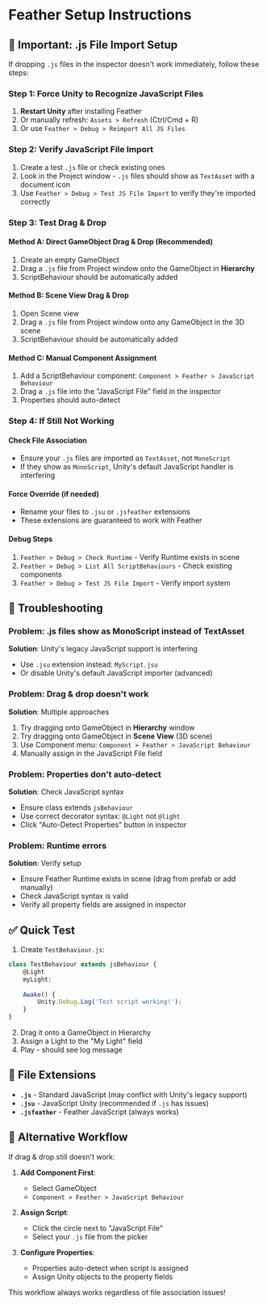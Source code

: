 # Feather Setup Instructions

## 🚨 Important: .js File Import Setup

If dropping `.js` files in the inspector doesn't work immediately, follow these steps:

### Step 1: Force Unity to Recognize JavaScript Files

1. **Restart Unity** after installing Feather
2. Or manually refresh: `Assets > Refresh` (Ctrl/Cmd + R)
3. Or use `Feather > Debug > Reimport All JS Files`

### Step 2: Verify JavaScript File Import

1. Create a test `.js` file or check existing ones
2. Look in the Project window - `.js` files should show as `TextAsset` with a document icon
3. Use `Feather > Debug > Test JS File Import` to verify they're imported correctly

### Step 3: Test Drag & Drop

#### Method A: Direct GameObject Drag & Drop (Recommended)
1. Create an empty GameObject
2. Drag a `.js` file from Project window onto the GameObject in **Hierarchy**
3. ScriptBehaviour should be automatically added

#### Method B: Scene View Drag & Drop  
1. Open Scene view
2. Drag a `.js` file from Project window onto any GameObject in the 3D scene
3. ScriptBehaviour should be automatically added

#### Method C: Manual Component Assignment
1. Add a ScriptBehaviour component: `Component > Feather > JavaScript Behaviour`
2. Drag a `.js` file into the "JavaScript File" field in the inspector
3. Properties should auto-detect

### Step 4: If Still Not Working

#### Check File Association
- Ensure your `.js` files are imported as `TextAsset`, not `MonoScript`
- If they show as `MonoScript`, Unity's default JavaScript handler is interfering

#### Force Override (if needed)
- Rename your files to `.jsu` or `.jsfeather` extensions
- These extensions are guaranteed to work with Feather

#### Debug Steps
1. `Feather > Debug > Check Runtime` - Verify Runtime exists in scene
2. `Feather > Debug > List All ScriptBehaviours` - Check existing components
3. `Feather > Debug > Test JS File Import` - Verify import system

## 🔧 Troubleshooting

### Problem: .js files show as MonoScript instead of TextAsset
**Solution**: Unity's legacy JavaScript support is interfering
- Use `.jsu` extension instead: `MyScript.jsu`
- Or disable Unity's default JavaScript importer (advanced)

### Problem: Drag & drop doesn't work
**Solution**: Multiple approaches
1. Try dragging onto GameObject in **Hierarchy** window
2. Try dragging onto GameObject in **Scene View** (3D scene)
3. Use Component menu: `Component > Feather > JavaScript Behaviour`
4. Manually assign in the JavaScript File field

### Problem: Properties don't auto-detect
**Solution**: Check JavaScript syntax
- Ensure class extends `jsBehaviour`
- Use correct decorator syntax: `@Light` not `@light`
- Click "Auto-Detect Properties" button in inspector

### Problem: Runtime errors
**Solution**: Verify setup
- Ensure Feather Runtime exists in scene (drag from prefab or add manually)
- Check JavaScript syntax is valid
- Verify all property fields are assigned in inspector

## ✅ Quick Test

1. Create `TestBehaviour.js`:
```javascript
class TestBehaviour extends jsBehaviour {
    @Light
    myLight;
    
    Awake() {
        Unity.Debug.Log('Test script working!');
    }
}
```

2. Drag it onto a GameObject in Hierarchy
3. Assign a Light to the "My Light" field
4. Play - should see log message

## 📁 File Extensions

- **`.js`** - Standard JavaScript (may conflict with Unity's legacy support)
- **`.jsu`** - JavaScript Unity (recommended if `.js` has issues)
- **`.jsfeather`** - Feather JavaScript (always works)

## 🔄 Alternative Workflow

If drag & drop still doesn't work:

1. **Add Component First**:
   - Select GameObject
   - `Component > Feather > JavaScript Behaviour`

2. **Assign Script**:
   - Click the circle next to "JavaScript File"
   - Select your `.js` file from the picker

3. **Configure Properties**:
   - Properties auto-detect when script is assigned
   - Assign Unity objects to the property fields

This workflow always works regardless of file association issues!
